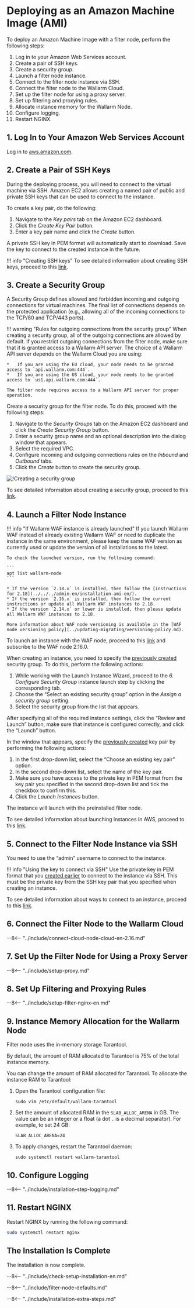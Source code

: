[link-ssh-keys]:            https://docs.aws.amazon.com/AWSEC2/latest/UserGuide/get-set-up-for-amazon-ec2.html#create-a-key-pair
[link-sg]:                  https://docs.aws.amazon.com/en_us/AWSEC2/latest/UserGuide/get-set-up-for-amazon-ec2.html#create-a-base-security-group
[link-launch-instance]:     https://docs.aws.amazon.com/AWSEC2/latest/UserGuide/EC2_GetStarted.html#ec2-launch-instance

[anchor1]:      #3-create-a-security-group
[anchor2]:      #2-create-a-pair-of-ssh-keys

[img-create-sg]:                ../images/installation-ami/common/create_sg.png

# Deploying as an Amazon Machine Image (AMI)

To deploy an Amazon Machine Image with a filter node, perform the following steps:
1. Log in to your Amazon Web Services account.
2. Create a pair of SSH keys.
3. Create a security group.
4. Launch a filter node instance.
5. Connect to the filter node instance via SSH.
6. Connect the filter node to the Wallarm Cloud.
7. Set up the filter node for using a proxy server.
8. Set up filtering and proxying rules.
9. Allocate instance memory for the Wallarm Node.
10. Configure logging.
11. Restart NGINX.

## 1. Log In to Your Amazon Web Services Account

Log in to [aws.amazon.com](https://aws.amazon.com/).

## 2. Create a Pair of SSH Keys

During the deploying process, you will need to connect to the virtual machine via SSH. Amazon EC2 allows creating a named pair of public and private SSH keys that can be used to connect to the instance.

To create a key pair, do the following:
1.  Navigate to the *Key pairs* tab on the Amazon EC2 dashboard.
2.  Click the *Create Key Pair* button.
3.  Enter a key pair name and click the *Create* button.

A private SSH key in PEM format will automatically start to download. Save the key to connect to the created instance in the future.

!!! info "Creating SSH keys"
    To see detailed information about creating SSH keys, proceed to this [link][link-ssh-keys].

## 3. Create a Security Group

A Security Group defines allowed and forbidden incoming and outgoing connections for virtual machines. The final list of connections depends on the protected application (e.g., allowing all of the incoming connections to the TCP/80 and TCP/443 ports).

!!! warning "Rules for outgoing connections from the security group"
    When creating a security group, all of the outgoing connections are allowed by default. If you restrict outgoing connections from the filter node, make sure that it is granted access to a Wallarm API server. The choice of a Wallarm API server depends on the Wallarm Cloud you are using:

    *   If you are using the EU cloud, your node needs to be granted access to `api.wallarm.com:444`.
    *   If you are using the US cloud, your node needs to be granted access to `us1.api.wallarm.com:444`.
    
    The filter node requires access to a Wallarm API server for proper operation.

Create a security group for the filter node. To do this, proceed with the following steps:
1.  Navigate to the *Security Groups* tab on the Amazon EC2 dashboard and click the *Create Security Group* button.
2.  Enter a security group name and an optional description into the dialog window that appears.
3.  Select the required VPC.
4.  Configure incoming and outgoing connections rules on the *Inbound* and *Outbound* tabs.
5.  Click the *Create* button to create the security group.

![!Creating a security group][img-create-sg]

To see detailed information about creating a security group, proceed to this [link][link-sg].

## 4. Launch a Filter Node Instance

!!! info "If Wallarm WAF instance is already launched"
    If you launch Wallarm WAF instead of already existing Wallarm WAF or need to duplicate the instance in the same environment, please keep the same WAF version as currently used or update the version of all installations to the latest.

    To check the launched version, run the following command:

    ```
    apt list wallarm-node
    ```

    * If the version `2.18.x` is installed, then follow the [instructions for 2.18](../../../admin-en/installation-ami-en/).
    * If the version `2.16.x` is installed, then follow the current instructions or update all Wallarm WAF instances to 2.18.
    * If the version `2.14.x` or lower is installed, then please update all Wallarm WAF instances to 2.18.

    More information about WAF node versioning is available in the [WAF node versioning policy](../updating-migrating/versioning-policy.md).

To launch an instance with the WAF node, proceed to this [link](https://aws.amazon.com/marketplace/pp/B073VRFXSD) and subscribe to the WAF node 2.16.0.

When creating an instance, you need to specify the [previously created][anchor1] security group. To do this, perform the following actions:
1.  While working with the Launch Instance Wizard, proceed to the *6. Configure Security Group* instance launch step by clicking the corresponding tab.
2.  Choose the “Select an existing security group” option in the *Assign a security group* setting.
3.  Select the security group from the list that appears.

After specifying all of the required instance settings, click the “Review and Launch” button, make sure that instance is configured correctly, and click the “Launch” button.

In the window that appears, specify the [previously created][anchor2] key pair by performing the following actions:
1.  In the first drop-down list, select the “Choose an existing key pair” option.
2.  In the second drop-down list, select the name of the key pair.
3.  Make sure you have access to the private key in PEM format from the key pair you specified in the second drop-down list and tick the checkbox to confirm this.
4.  Click the *Launch Instances* button.

The instance will launch with the preinstalled filter node.

To see detailed information about launching instances in AWS, proceed to this [link][link-launch-instance].

## 5. Connect to the Filter Node Instance via SSH

You need to use the “admin” username to connect to the instance.

!!! info "Using the key to connect via SSH"
    Use the private key in PEM format that you [created earlier][anchor2] to connect to the instance via SSH. This must be the private key from the SSH key pair that you specified when creating an instance.

To see detailed information about ways to connect to an instance, proceed to this [link](https://docs.aws.amazon.com/AWSEC2/latest/UserGuide/AccessingInstances.html).

## 6. Connect the Filter Node to the Wallarm Cloud

--8<-- "../include/connect-cloud-node-cloud-en-2.16.md"

## 7. Set Up the Filter Node for Using a Proxy Server

--8<-- "../include/setup-proxy.md"

## 8. Set Up Filtering and Proxying Rules

--8<-- "../include/setup-filter-nginx-en.md"

## 9. Instance Memory Allocation for the Wallarm Node

Filter node uses the in-memory storage Tarantool.

By default, the amount of RAM allocated to Tarantool is 75% of the total instance memory. 

You can change the amount of RAM allocated for Tarantool. To allocate the instance RAM to Tarantool:

1. Open the Tarantool configuration file:

    ```
    sudo vim /etc/default/wallarm-tarantool
    ```

2. Set the amount of allocated RAM in the `SLAB_ALLOC_ARENA` in GB. The value can be an integer or a float (a dot `.` is a decimal separator). For example, to set 24 GB:
    ```
    SLAB_ALLOC_ARENA=24
    ```

3. To apply changes, restart the Tarantool daemon:

    ```
    sudo systemctl restart wallarm-tarantool
    ```

## 10. Configure Logging

--8<-- "../include/installation-step-logging.md"

## 11. Restart NGINX

Restart NGINX by running the following command:

``` bash
sudo systemctl restart nginx
```    
    
## The Installation Is Complete

The installation is now complete.

--8<-- "../include/check-setup-installation-en.md"

--8<-- "../include/filter-node-defaults.md"

--8<-- "../include/installation-extra-steps.md"